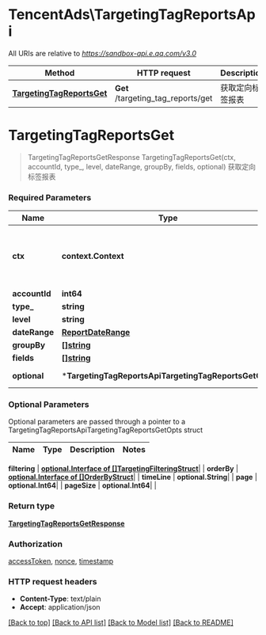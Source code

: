 # TencentAds\TargetingTagReportsApi

All URIs are relative to *https://sandbox-api.e.qq.com/v3.0*

Method | HTTP request | Description
------------- | ------------- | -------------
[**TargetingTagReportsGet**](TargetingTagReportsApi.md#TargetingTagReportsGet) | **Get** /targeting_tag_reports/get | 获取定向标签报表


# **TargetingTagReportsGet**
> TargetingTagReportsGetResponse TargetingTagReportsGet(ctx, accountId, type_, level, dateRange, groupBy, fields, optional)
获取定向标签报表

### Required Parameters

Name | Type | Description  | Notes
------------- | ------------- | ------------- | -------------
 **ctx** | **context.Context** | context for authentication, logging, cancellation, deadlines, tracing, etc.
  **accountId** | **int64**|  | 
  **type_** | **string**|  | 
  **level** | **string**|  | 
  **dateRange** | [**ReportDateRange**](ReportDateRange.md)|  | 
  **groupBy** | [**[]string**](string.md)|  | 
  **fields** | [**[]string**](string.md)|  | 
 **optional** | ***TargetingTagReportsApiTargetingTagReportsGetOpts** | optional parameters | nil if no parameters

### Optional Parameters
Optional parameters are passed through a pointer to a TargetingTagReportsApiTargetingTagReportsGetOpts struct

Name | Type | Description  | Notes
------------- | ------------- | ------------- | -------------






 **filtering** | [**optional.Interface of []TargetingFilteringStruct**](TargetingFilteringStruct.md)|  | 
 **orderBy** | [**optional.Interface of []OrderByStruct**](OrderByStruct.md)|  | 
 **timeLine** | **optional.String**|  | 
 **page** | **optional.Int64**|  | 
 **pageSize** | **optional.Int64**|  | 

### Return type

[**TargetingTagReportsGetResponse**](TargetingTagReportsGetResponse.md)

### Authorization

[accessToken](../README.md#accessToken), [nonce](../README.md#nonce), [timestamp](../README.md#timestamp)

### HTTP request headers

 - **Content-Type**: text/plain
 - **Accept**: application/json

[[Back to top]](#) [[Back to API list]](../README.md#documentation-for-api-endpoints) [[Back to Model list]](../README.md#documentation-for-models) [[Back to README]](../README.md)

